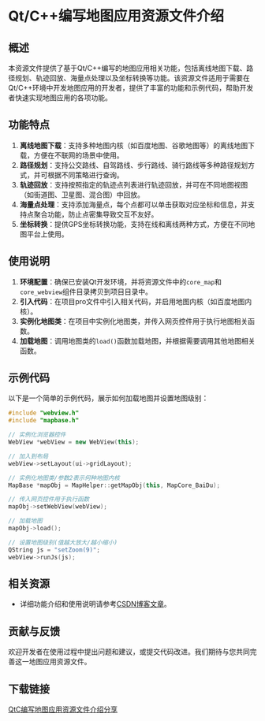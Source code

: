 # Qt/C++编写地图应用资源文件介绍

## 概述

本资源文件提供了基于Qt/C++编写的地图应用相关功能，包括离线地图下载、路径规划、轨迹回放、海量点处理以及坐标转换等功能。该资源文件适用于需要在Qt/C++环境中开发地图应用的开发者，提供了丰富的功能和示例代码，帮助开发者快速实现地图应用的各项功能。

## 功能特点

1. **离线地图下载**：支持多种地图内核（如百度地图、谷歌地图等）的离线地图下载，方便在不联网的场景中使用。
2. **路径规划**：支持公交路线、自驾路线、步行路线、骑行路线等多种路径规划方式，并可根据不同策略进行查询。
3. **轨迹回放**：支持按照指定的轨迹点列表进行轨迹回放，并可在不同地图视图（如街道图、卫星图、混合图）中回放。
4. **海量点处理**：支持添加海量点，每个点都可以单击获取对应坐标和信息，并支持点聚合功能，防止点密集导致交互不友好。
5. **坐标转换**：提供GPS坐标转换功能，支持在线和离线两种方式，方便在不同地图平台上使用。

## 使用说明

1. **环境配置**：确保已安装Qt开发环境，并将资源文件中的`core_map`和`core_webview`组件目录拷贝到项目目录中。
2. **引入代码**：在项目pro文件中引入相关代码，并启用地图内核（如百度地图内核）。
3. **实例化地图类**：在项目中实例化地图类，并传入网页控件用于执行地图相关函数。
4. **加载地图**：调用地图类的`load()`函数加载地图，并根据需要调用其他地图相关函数。

## 示例代码

以下是一个简单的示例代码，展示如何加载地图并设置地图级别：

```cpp
#include "webview.h"
#include "mapbase.h"

// 实例化浏览器控件
WebView *webView = new WebView(this);

// 加入到布局
webView->setLayout(ui->gridLayout);

// 实例化地图类/参数2表示何种地图内核
MapBase *mapObj = MapHelper::getMapObj(this, MapCore_BaiDu);

// 传入网页控件用于执行函数
mapObj->setWebView(webView);

// 加载地图
mapObj->load();

// 设置地图级别(值越大放大/越小缩小)
QString js = "setZoom(9)";
webView->runJs(js);
```

## 相关资源

- 详细功能介绍和使用说明请参考[CSDN博客文章](https://blog.csdn.net/feiyangqingyun/article/details/140142134)。

## 贡献与反馈

欢迎开发者在使用过程中提出问题和建议，或提交代码改进。我们期待与您共同完善这一地图应用资源文件。

## 下载链接

[QtC编写地图应用资源文件介绍分享](https://pan.quark.cn/s/ca0823cc45d8)
